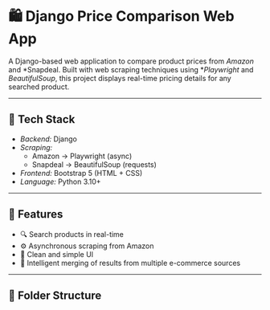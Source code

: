 # 🛍 Django Price Comparison Web App

A Django-based web application to compare product prices from *Amazon* and *Snapdeal. Built with web scraping techniques using **Playwright* and *BeautifulSoup*, this project displays real-time pricing details for any searched product.

---

## 🔧 Tech Stack

- *Backend:* Django
- *Scraping:*
  - Amazon → Playwright (async)
  - Snapdeal → BeautifulSoup (requests)
- *Frontend:* Bootstrap 5 (HTML + CSS)
- *Language:* Python 3.10+

---

## 📸 Features

- 🔍 Search products in real-time
- ⚙ Asynchronous scraping from Amazon
- 🧼 Clean and simple UI
- 🧠 Intelligent merging of results from multiple e-commerce sources

---

## 📂 Folder Structure
